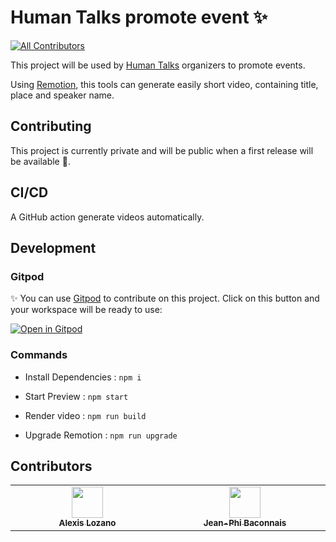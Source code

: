 # Human Talks promote event ✨


<!-- ALL-CONTRIBUTORS-BADGE:START - Do not remove or modify this section -->
[![All Contributors](https://img.shields.io/badge/all_contributors-2-orange.svg?style=flat-square)](#contributors)
<!-- ALL-CONTRIBUTORS-BADGE:END -->


This project will be used by [Human Talks](https://humantalks.com/) organizers to promote events.

Using [Remotion](https://www.remotion.dev/), this tools can generate easily short video, containing title, place and speaker name.

## Contributing

This project is currently private and will be public when a first release will be available 🚀.

## CI/CD

A GitHub action generate videos automatically.


## Development


### Gitpod 

✨ You can use [Gitpod](https://gitpod.io) to contribute on this project. Click on this button and your workspace will be ready to use: 

[![Open in Gitpod](https://gitpod.io/button/open-in-gitpod.svg)](https://gitpod.io/#https://github.com/jeanphibaconnais/human-talks-promote-event)   

### Commands

- Install Dependencies : `npm i`

- Start Preview : `npm start`

- Render video : `npm run build`

- Upgrade Remotion : `npm run upgrade`

## Contributors

<!-- ALL-CONTRIBUTORS-LIST:START - Do not remove or modify this section -->
<!-- prettier-ignore-start -->
<!-- markdownlint-disable -->
<table>
  <tbody>
    <tr>
      <td align="center" valign="top" width="14.28%"><a href="https://github.com/alexislozano"><img src="https://avatars.githubusercontent.com/u/50751082?v=4" width="50px;" alt=""/><br /><sub><b>Alexis Lozano</b></sub></a></td>
      <td align="center" valign="top" width="14.28%"><a href="https://jeanphi-baconnais.gitlab.io/"><img src="https://avatars.githubusercontent.com/u/32639372?v=4" width="50px;" alt=""/><br /><sub><b>Jean-Phi Baconnais</b></sub></a></td>
    </tr>
  </tbody>
</table>

<!-- markdownlint-restore -->
<!-- prettier-ignore-end -->

<!-- ALL-CONTRIBUTORS-LIST:END -->
